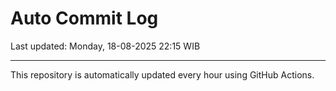 # Auto Commit Log

Last updated: Monday, 18-08-2025 22:15 WIB

---

This repository is automatically updated every hour using GitHub Actions.
